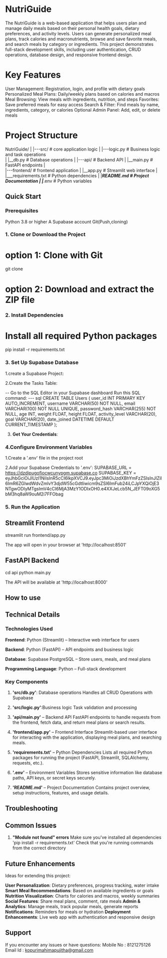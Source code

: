 # NutriGuide
The NutriGuide is a web-based application that helps users plan and manage daily meals based on their personal health goals, dietary preferences, and activity levels. Users can generate personalized meal plans, track calories and macronutrients, browse and save favorite meals, and search meals by category or ingredients. This project demonstrates full-stack development skills, including user authentication, CRUD operations, database design, and responsive frontend design.

# Key Features
User Management: Registration, login, and profile with dietary goals
Personalized Meal Plans: Daily/weekly plans based on calories and macros
Meal Browsing: View meals with ingredients, nutrition, and steps
Favorites: Save preferred meals for easy access
Search & Filter: Find meals by name, ingredients, category, or calories
Optional Admin Panel: Add, edit, or delete meals

# Project Structure
 
NutriGuide/
|
|---src/             # core application logic
|   |---logic.py     # Business logic and task
operations           
|   |__db.py         # Database operations
|
|---api/             # Backend API
|   |__main.py       # FastAPI endpoints
|            
|---frontend/        # frontend application
|   |__app.py        # Streamlit web interface
|
|___requirements.txt  # Python dependencies
|
|___README.md       # Project Documentation
|
|___.env            # Python variables


## Quick Start

### Prerequisites

  Python 3.8 or higher
  A Supabase account
  Git(Push,cloning)

### 1. Clone or Download the Project 
# option 1: Clone with Git
git clone <repository-url>

# option 2: Download and extract the ZIP file

### 2. Install Dependencies

# Install all required Python packages
pip install -r requirements.txt

### 3. Set Up Supabase Database

1.create a Supabase Project:

2.Create the Tasks Table:

-- Go to the SQL Editor in your Supabase dashboard
  Run this SQL command:
--- sql
CREATE TABLE Users (
    user_id INT PRIMARY KEY AUTO_INCREMENT,
    username VARCHAR(50) NOT NULL,
    email VARCHAR(100) NOT NULL UNIQUE,
    password_hash VARCHAR(255) NOT NULL,
    age INT,
    weight FLOAT,
    height FLOAT,
    activity_level VARCHAR(20),
    goal VARCHAR(20),
    date_joined DATETIME DEFAULT CURRENT_TIMESTAMP
);

 
3. **Get Your Credentials**:

### 4.Configure Environment Variables

1.Create a '.env' file in the project root

2.Add your Supabase Credentials to '.env':
SUPABASE_URL = https://dzdipugofiocwcunypgm.supabase.co
SUPABASE_KEY = eyJhbGciOiJIUzI1NiIsInR5cCI6IkpXVCJ9.eyJpc3MiOiJzdXBhYmFzZSIsInJlZiI6ImR6ZGlwdWdvZmlvY3djdW55cGdtIiwicm9sZSI6ImFub24iLCJpYXQiOjE3NTgwODIyMTgsImV4cCI6MjA3MzY1ODIxOH0.e4XXJeLcb5N_JEFT09oXG5bM3hq8aW9ouM2i7FFObag


### 5. Run the Application

## Streamlit Frontend
streamlit run frontend/app.py

The app will open in your browser at 'http://localhost:8501'

## FastAPI Backend

cd api
python main.py

The API will be available at 'http://localhost:8000'

## How to use

## Technical Details

### Technologies Used
  **Frontend**: Python (Streamlit) – Interactive web interface for users

  **Backend**: Python (FastAPI) – API endpoints and business logic

  **Database**: Supabase PostgreSQL – Store users, meals, and meal plans

  **Programming Language**: Python – Full-stack development

### Key Components

1. **'src/db.py'**: Database operations
   Handles all CRUD Operations with Supabase

2. **'src/logic.py'**:Business logic Task validation and processing

3. **'api/main.py'** – Backend API
FastAPI endpoints to handle requests from the frontend, fetch data, and return meal plans or search results.

4. **'frontend/app.py'** – Frontend Interface
Streamlit-based user interface for interacting with the application, displaying meal plans, and searching meals.

5. **'requirements.txt'** – Python Dependencies
Lists all required Python packages for running the project (FastAPI, Streamlit, SQLAlchemy, requests, etc.).

6. **'.env'** – Environment Variables
Stores sensitive information like database paths, API keys, or secret keys securely.

7. **'README.md'** – Project Documentation
Contains project overview, setup instructions, features, and usage details.

## Troubleshooting

## Common Issues

1. **"Module not found" errors**
   Make sure you've installed all dependencies 'pip install -r
   requirements.txt'
   Check that you're running commands from the correct directory

## Future Enhancements
  Ideas for extending this project:

  **User Personalization**: Dietary preferences, progress tracking, water intake
  **Smart Meal Recommendations**: Based on available ingredients or goals
  **Nutrition Visualization**: Charts for calories and macros, weekly summaries
  **Social Features**: Share meal plans, comment, rate meals
  **Admin & Analytics**: Manage meals, track popular meals, generate reports
  **Notifications**: Reminders for meals or hydration
  **Deployment Enhancements**: Live web app with authentication and responsive design

## Support

If you encounter any issues or have questions:
Mobile No : 8121275126
Email Id : kopurimahimapujitha@gmail.com
